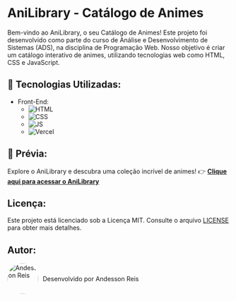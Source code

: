 # AniLibrary - Catálogo de Animes

Bem-vindo ao AniLibrary, o seu Catálogo de Animes! Este projeto foi desenvolvido como parte do curso de Análise e Desenvolvimento de Sistemas (ADS), na disciplina de Programação Web. Nosso objetivo é criar um catálogo interativo de animes, utilizando tecnologias web como HTML, CSS e JavaScript.

## 🚀 Tecnologias Utilizadas:

- Front-End: 
  - ![HTML](https://img.shields.io/badge/HTML-red?style=for-the-badge&logo=html-5&logoColor=white) 
  - ![CSS](https://img.shields.io/badge/CSS-blue?style=for-the-badge&logo=css-3&logoColor=white)
  - ![JS](https://img.shields.io/badge/JavaScript-yellow?style=for-the-badge&logo=javascript&logoColor=white)
  - ![Vercel](https://img.shields.io/badge/Vercel-black?style=for-the-badge&logo=vercel&logoColor=white)

## 👀 Prévia:

Explore o AniLibrary e descubra uma coleção incrível de animes! 👉 **[Clique aqui para acessar o AniLibrary](https://ani-library.vercel.app/)**

## Licença:

Este projeto está licenciado sob a Licença MIT. Consulte o arquivo [LICENSE](LICENSE) para obter mais detalhes.

## Autor:

<div style="display: flex; align-items: center;">
  <img src="https://github.com/Andessonreis.png" alt="Andesson Reis" width="70" height="70" style="border-radius: 50%; margin-right: 10px;">
  <p>
    Desenvolvido por Andesson Reis
  </p>
</div>

